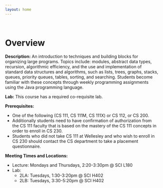 ```yaml
---
layout: home
---
```



<br/>


# Overview

**Description:** An introduction to techniques and building blocks for organizing large programs. Topics include: modules, abstract data types, recursion, algorithmic efficiency, and the use and implementation of standard data structures and algorithms, such as lists, trees, graphs, stacks, queues, priority queues, tables, sorting, and searching. Students become familiar with these concepts through weekly programming assignments using the Java programming language. 

**Lab:** This course has a required co-requisite lab.

**Prerequisites:**
* One of the following (CS 111, CS 111M,  CS 111X) or CS 112, or CS 200.
* Additionally students need to have confirmation of authorization from the CS 111 faculty that is based on the mastery of the CS 111 concepts in order to enroll in CS 230.
* Students who did not take CS 111 at Wellesley and who wish to enroll in CS 230 should contact the CS department to take a placement questionnaire.

**Meeting Times and Locations:**
* Lecture: Mondays and Thursdays, 2:20-3:30pm @ SCI L180
* Lab:
  * 2LA: Tuesdays, 1:30-3:20pm @ SCI H402
  * 2LB: Tuesdays, 3:30-5:20pm @ SCI H402

<br/>



